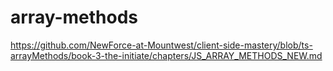 # array-methods
https://github.com/NewForce-at-Mountwest/client-side-mastery/blob/ts-arrayMethods/book-3-the-initiate/chapters/JS_ARRAY_METHODS_NEW.md

